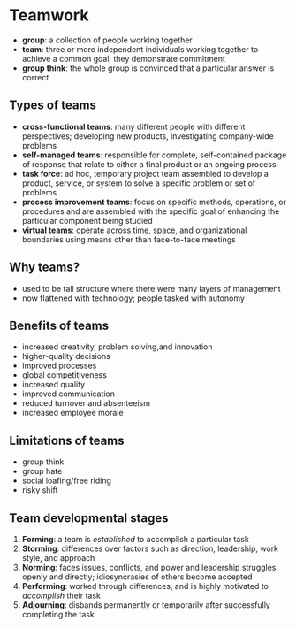 # Teamwork

* **group**: a collection of people working together
* **team**: three or more independent individuals working together to achieve a common goal; they demonstrate commitment
* **group think**: the whole group is convinced that a particular answer is correct

## Types of teams

* **cross-functional teams**: many different people with different perspectives; developing new products, investigating company-wide problems
* **self-managed teams**: responsible for complete, self-contained package of response that relate to either a final product or an ongoing process
* **task force**: ad hoc, temporary project team assembled to develop a product, service, or system to solve a specific problem or set of problems
* **process improvement teams**: focus on specific methods, operations, or procedures and are assembled with the specific goal of enhancing the particular component being studied* **virtual teams**: operate across time, space, and organizational boundaries using means other than face-to-face meetings## Why teams?
* used to be tall structure where there were many layers of management
* now flattened with technology; people tasked with autonomy

## Benefits of teams

* increased creativity, problem solving,and innovation* higher-quality decisions
* improved processes* global competitiveness
* increased quality* improved communication* reduced turnover and absenteeism
* increased employee morale

## Limitations of teams

* group think
* group hate
* social loafing/free riding
* risky shift

## Team developmental stages

1. **Forming**: a team is _established_ to accomplish a particular task
2. **Storming**: differences over factors such as direction, leadership, work style, and approach
3. **Norming**: faces issues, conflicts, and power and leadership struggles openly and directly; idiosyncrasies of others become accepted
4. **Performing**: worked through differences, and is highly motivated to _accomplish_ their task
5. **Adjourning**: disbands permanently or temporarily after successfully completing the task